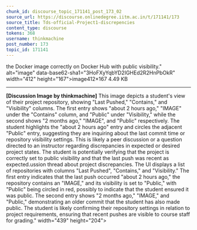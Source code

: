 ```yaml
---
chunk_id: discourse_topic_171141_post_173_02
source_url: https://discourse.onlinedegree.iitm.ac.in/t/171141/173
source_title: Tds-official-Project1-discrepencies
content_type: discourse
tokens: 368
username: thinkmachine
post_number: 173
topic_id: 171141
---
```


 the Docker image correctly on Docker Hub with public visibility." alt="image" data-base62-sha1="3HoFXyYqbYD2IGHEd2R2HnPbOkR" width="412" height="167">image412×167 4.49 KB

---

**[Discussion Image by thinkmachine]** This image depicts a student's view of their project repository, showing "Last Pushed," "Contains," and "Visibility" columns. The first entry shows "about 2 hours ago," "IMAGE" under the "Contains" column, and "Public" under "Visibility," while the second shows "2 months ago," "IMAGE", and "Public" respectively. The student highlights the "about 2 hours ago" entry and circles the adjacent "Public" entry, suggesting they are inquiring about the last commit time or repository visibility settings. This is likely a peer discussion or a question directed to an instructor regarding discrepancies in expected or desired project states. The student is potentially verifying that the project is correctly set to public visibility and that the last push was recent as expected.ussion thread about project discrepancies. The UI displays a list of repositories with columns "Last Pushed", "Contains," and "Visibility." The first entry indicates that the last push occurred "about 2 hours ago," the repository contains an "IMAGE," and its visibility is set to "Public," with "Public" being circled in red, possibly to indicate that the student ensured it was public. The second entry shows "2 months ago," "IMAGE," and "Public," demonstrating an older commit that the student has also made public. The student is likely confirming their repository settings in relation to project requirements, ensuring that recent pushes are visible to course staff for grading." width="439" height="204">

